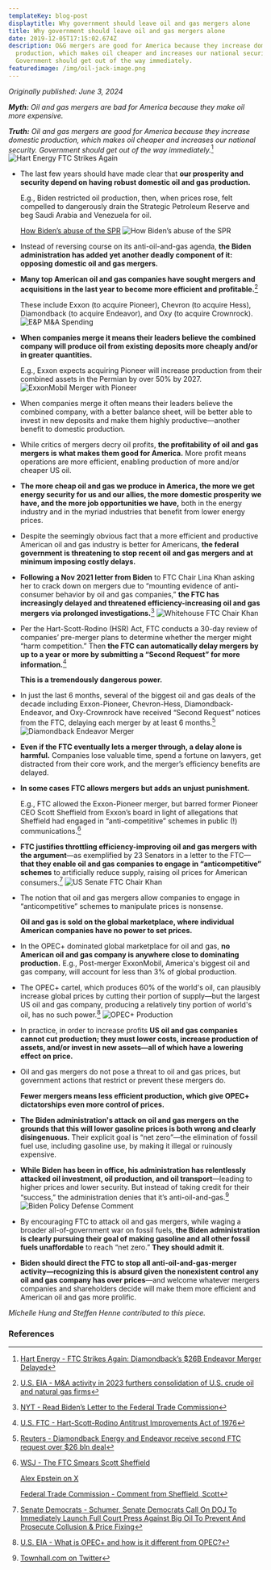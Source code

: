 ```yaml
---
templateKey: blog-post
displaytitle: Why government should leave oil and gas mergers alone
title: Why government should leave oil and gas mergers alone
date: 2019-12-05T17:15:02.674Z
description: O&G mergers are good for America because they increase domestic
  production, which makes oil cheaper and increases our national security.
  Government should get out of the way immediately.
featuredimage: /img/oil-jack-image.png
---
```

_Originally published: June 3, 2024_

***Myth:*** *Oil and gas mergers are bad for America because they make oil more expensive.*

***Truth:*** *Oil and gas mergers are good for America because they increase domestic production, which makes oil cheaper and increases our national security. Government should get out of the way immediately.*[^1]
    ![Hart Energy FTC Strikes Again](/img/ftc-strikes-again.jpg)

- The last few years should have made clear that **our prosperity and security depend on having robust domestic oil and gas production.**

    E.g., Biden restricted oil production, then, when prices rose, felt compelled to dangerously drain the Strategic Petroleum Reserve and beg Saudi Arabia and Venezuela for oil.

    [How Biden’s abuse of the SPR](https://energytalkingpoints.com/spr/)
    ![How Biden’s abuse of the SPR](/img/biden-spr.jpg)

- Instead of reversing course on its anti-oil-and-gas agenda, **the Biden administration has added yet another deadly component of it: opposing domestic oil and gas mergers.**

- **Many top American oil and gas companies have sought mergers and acquisitions in the last year to become more efficient and profitable.**[^2]

    These include Exxon (to acquire Pioneer), Chevron (to acquire Hess), Diamondback (to acquire Endeavor), and Oxy (to acquire Crownrock).
    ![E&P M&A Spending](/img/manda-spending.jpg)

- **When companies merge it means their leaders believe the combined company will produce oil from existing deposits more cheaply and/or in greater quantities.**

    E.g., Exxon expects acquiring Pioneer will increase production from their combined assets in the Permian by over 50% by 2027.
    ![ExxonMobil Merger with Pioneer](/img/exxon-pioneer-merger.jpg)

- When companies merge it often means their leaders believe the combined company, with a better balance sheet, will be better able to invest in new deposits and make them highly productive—another benefit to domestic production.

- While critics of mergers decry oil profits, **the profitability of oil and gas mergers is what makes them good for America.** More profit means operations are more efficient, enabling production of more and/or cheaper US oil.

- **The more cheap oil and gas we produce in America, the more we get energy security for us and our allies, the more domestic prosperity we have, and the more job opportunities we have,** both in the energy industry and in the myriad industries that benefit from lower energy prices.

- Despite the seemingly obvious fact that a more efficient and productive American oil and gas industry is better for Americans, **the federal government is threatening to stop recent oil and gas mergers and at minimum imposing costly delays.**

- **Following a Nov 2021 letter from Biden** to FTC Chair Lina Khan asking her to crack down on mergers due to “mounting evidence of anti-consumer behavior by oil and gas companies,” **the FTC has increasingly delayed and threatened efficiency-increasing oil and gas mergers via prolonged investigations.**[^3]
    ![Whitehouse FTC Chair Khan](/img/whitehouse-chair-khan.jpg)

- Per the Hart-Scott-Rodino (HSR) Act, FTC conducts a 30-day review of companies’ pre-merger plans to determine whether the merger might “harm competition.” Then **the FTC can automatically delay mergers by up to a year or more by submitting a “Second Request” for more information.**[^4]

    **This is a tremendously dangerous power.**

- In just the last 6 months, several of the biggest oil and gas deals of the decade including Exxon-Pioneer, Chevron-Hess, Diamondback-Endeavor, and Oxy-Crownrock have received “Second Request” notices from the FTC, delaying each merger by at least 6 months.[^5]
    ![Diamondback Endeavor Merger](/img/diamondback-endeavor.jpg)

- **Even if the FTC eventually lets a merger through, a delay alone is harmful.** Companies lose valuable time, spend a fortune on lawyers, get distracted from their core work, and the merger’s efficiency benefits are delayed.

- **In some cases FTC allows mergers but adds an unjust punishment.**

    E.g., FTC allowed the Exxon-Pioneer merger, but barred former Pioneer CEO Scott Sheffield from Exxon’s board in light of allegations that Sheffield had engaged in “anti-competitive” schemes in public (!) communications.[^6]

- **FTC justifies throttling efficiency-improving oil and gas mergers with the argument**—as exemplified by 23 Senators in a letter to the FTC—**that they enable oil and gas companies to engage in “anticompetitive” schemes** to artificially reduce supply, raising oil prices for American consumers.[^7]
    ![US Senate FTC Chair Khan](/img/us-senate-lina-khan.jpg)

- The notion that oil and gas mergers allow companies to engage in “anticompetitive” schemes to manipulate prices is nonsense.

    **Oil and gas is sold on the global marketplace, where individual American companies have no power to set prices.**

- In the OPEC+ dominated global marketplace for oil and gas, **no American oil and gas company is anywhere close to dominating production.** E.g., Post-merger ExxonMobil, America's biggest oil and gas company, will account for less than 3% of global production.

- The OPEC+ cartel, which produces 60% of the world's oil, can plausibly increase global prices by cutting their portion of supply—but the largest US oil and gas company, producing a relatively tiny portion of world's oil, has no such power.[^8]
    ![OPEC+ Production](/img/opec-production.jpg)

- In practice, in order to increase profits **US oil and gas companies cannot cut production; they must lower costs, increase production of assets, and/or invest in new assets—all of which have a lowering effect on price.**

- Oil and gas mergers do not pose a threat to oil and gas prices, but government actions that restrict or prevent these mergers do.

    **Fewer mergers means less efficient production, which give OPEC+ dictatorships even more control of prices.**

- **The Biden administration's attack on oil and gas mergers on the grounds that this will lower gasoline prices is both wrong and clearly disingenuous.** Their explicit goal is “net zero”—the elimination of fossil fuel use, including gasoline use, by making it illegal or ruinously expensive.

- **While Biden has been in office, his administration has relentlessly attacked oil investment, oil production, and oil transport**—leading to higher prices and lower security. But instead of taking credit for their “success,” the administration denies that it’s anti-oil-and-gas.[^9]
    ![Biden Policy Defense Comment](/img/biden-comment.jpg)

- By encouraging FTC to attack oil and gas mergers, while waging a broader all-of-government war on fossil fuels, **the Biden administration is clearly pursuing their goal of making gasoline and all other fossil fuels unaffordable** to reach “net zero.” **They should admit it.**

- **Biden should direct the FTC to stop all anti-oil-and-gas-merger activity—recognizing this is absurd given the nonexistent control any oil and gas company has over prices**—and welcome whatever mergers companies and shareholders decide will make them more efficient and American oil and gas more prolific.

_Michelle Hung and Steffen Henne contributed to this piece._

### References

[^1]: [Hart Energy - FTC Strikes Again: Diamondback’s $26B Endeavor Merger Delayed](https://www.hartenergy.com/exclusives/ftc-strikes-again-diamondbacks-26b-endeavor-merger-delayed-209003)

[^2]: [U.S. EIA - M&A activity in 2023 furthers consolidation of U.S. crude oil and natural gas firms](https://www.eia.gov/todayinenergy/detail.php?id=61603)

[^3]: [NYT - Read Biden’s Letter to the Federal Trade Commission](https://www.nytimes.com/interactive/2021/11/17/us/ftc-gas-prices.html)

[^4]: [U.S. FTC - Hart-Scott-Rodino Antitrust Improvements Act of 1976](https://www.ftc.gov/legal-library/browse/statutes/hart-scott-rodino-antitrust-improvements-act-1976)

[^5]: [Reuters - Diamondback Energy and Endeavor receive second FTC request over $26 bln deal](https://www.reuters.com/markets/commodities/diamondback-energy-endeavor-receive-second-ftc-request-over-26-bln-deal-2024-04-29/)

[^6]: 
    [WSJ - The FTC Smears Scott Sheffield](https://www.wsj.com/articles/federal-trade-commission-scott-sheffield-pioneer-exxon-mobil-opec-lina-khan-cbfaeba4)

    [Alex Epstein on X](https://x.com/AlexEpstein/status/1795501502607524106)

    [Federal Trade Commission - Comment from Sheffield, Scott](https://www.regulations.gov/comment/FTC-2024-0027-0003)

[^7]: [Senate Democrats - Schumer, Senate Democrats Call On DOJ To Immediately Launch Full Court Press Against Big Oil To Prevent And Prosecute Collusion & Price Fixing](https://www.democrats.senate.gov/newsroom/press-releases/schumer-senate-democrats-call-on-doj-to-immediately-launch-full-court-press-against-big-oil-to-prevent-and-prosecute-collusion-and-price-fixing)

[^8]: [U.S. EIA - What is OPEC+ and how is it different from OPEC?](https://www.eia.gov/todayinenergy/detail.php?id=61102)

[^9]: [Townhall.com on Twitter](https://x.com/townhallcom/status/1501235888445169669)